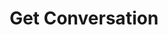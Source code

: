 ---
title: Get Conversation
excerpt: |-
  Detail information of a conversation.

  Required scopes:
  + **read**
  + **conversate**
api:
  file: lolzteam-public-api-forum.json
  operationId: Conversations.Get
deprecated: false
hidden: false
metadata:
  title: ''
  description: ''
  robots: index
next:
  description: ''
---